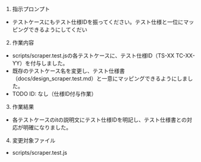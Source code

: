1. 指示プロンプト
- テストケースにもテスト仕様IDを振ってください。テスト仕様と一位にマッピングできるようにしてくだい

2. 作業内容
- scripts/scraper.test.jsの各テストケースに、テスト仕様ID（TS-XX TC-XX-YY）を付与しました。
- 既存のテストケース名を変更し、テスト仕様書（docs/design_scraper.test.md）と一意にマッピングできるようにしました。
- TODO ID: なし（仕様ID付与作業）

3. 作業結果
- 各テストケースのitの説明文にテスト仕様IDを明記し、テスト仕様書との対応が明確になりました。

4. 変更対象ファイル
- scripts/scraper.test.js

